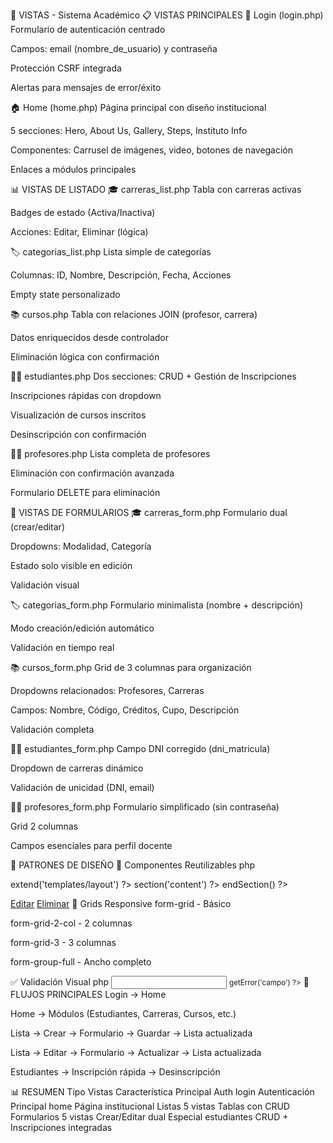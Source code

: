 🎨 VISTAS - Sistema Académico
📋 VISTAS PRINCIPALES
🔐 Login (login.php)
Formulario de autenticación centrado

Campos: email (nombre_de_usuario) y contraseña

Protección CSRF integrada

Alertas para mensajes de error/éxito

🏠 Home (home.php)
Página principal con diseño institucional

5 secciones: Hero, About Us, Gallery, Steps, Instituto Info

Componentes: Carrusel de imágenes, video, botones de navegación

Enlaces a módulos principales

📊 VISTAS DE LISTADO
🎓 carreras_list.php
Tabla con carreras activas

Badges de estado (Activa/Inactiva)

Acciones: Editar, Eliminar (lógica)

🏷️ categorias_list.php
Lista simple de categorías

Columnas: ID, Nombre, Descripción, Fecha, Acciones

Empty state personalizado

📚 cursos.php
Tabla con relaciones JOIN (profesor, carrera)

Datos enriquecidos desde controlador

Eliminación lógica con confirmación

👨‍🎓 estudiantes.php
Dos secciones: CRUD + Gestión de Inscripciones

Inscripciones rápidas con dropdown

Visualización de cursos inscritos

Desinscripción con confirmación

👨‍🏫 profesores.php
Lista completa de profesores

Eliminación con confirmación avanzada

Formulario DELETE para eliminación

📝 VISTAS DE FORMULARIOS
🎓 carreras_form.php
Formulario dual (crear/editar)

Dropdowns: Modalidad, Categoría

Estado solo visible en edición

Validación visual

🏷️ categorias_form.php
Formulario minimalista (nombre + descripción)

Modo creación/edición automático

Validación en tiempo real

📚 cursos_form.php
Grid de 3 columnas para organización

Dropdowns relacionados: Profesores, Carreras

Campos: Nombre, Código, Créditos, Cupo, Descripción

Validación completa

👨‍🎓 estudiantes_form.php
Campo DNI corregido (dni_matricula)

Dropdown de carreras dinámico

Validación de unicidad (DNI, email)

👨‍🏫 profesores_form.php
Formulario simplificado (sin contraseña)

Grid 2 columnas

Campos esenciales para perfil docente

🎨 PATRONES DE DISEÑO
🔧 Componentes Reutilizables
php
<!-- Estructura base -->
<?= $this->extend('templates/layout') ?>
<?= $this->section('content') ?>
<!-- Contenido -->
<?= $this->endSection() ?>

<!-- Alertas -->
<?= view('templates/_alerts') ?>

<!-- Botones de acción -->
<a href="#" class="btn-action btn-edit"><i class="fas fa-edit"></i> Editar</a>
<a href="#" class="btn-action btn-delete"><i class="fas fa-trash"></i> Eliminar</a>
📱 Grids Responsive
form-grid - Básico

form-grid-2-col - 2 columnas

form-grid-3 - 3 columnas

form-group-full - Ancho completo

✅ Validación Visual
php
<input class="form-control <?= $has_error('campo') ?>" >
<small class="invalid-feedback-text"><?= $validation->getError('campo') ?></small>
🚀 FLUJOS PRINCIPALES
Login → Home

Home → Módulos (Estudiantes, Carreras, Cursos, etc.)

Lista → Crear → Formulario → Guardar → Lista actualizada

Lista → Editar → Formulario → Actualizar → Lista actualizada

Estudiantes → Inscripción rápida → Desinscripción

📊 RESUMEN
Tipo	Vistas	Característica Principal
Auth	login	Autenticación
Principal	home	Página institucional
Listas	5 vistas	Tablas con CRUD
Formularios	5 vistas	Crear/Editar dual
Especial	estudiantes	CRUD + Inscripciones integradas